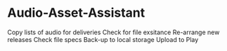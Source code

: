 # Audio-Asset-Assistant

Copy lists of audio for deliveries
Check for file exsitance
Re-arrange new releases
Check file specs
Back-up to local storage
Upload to Play
